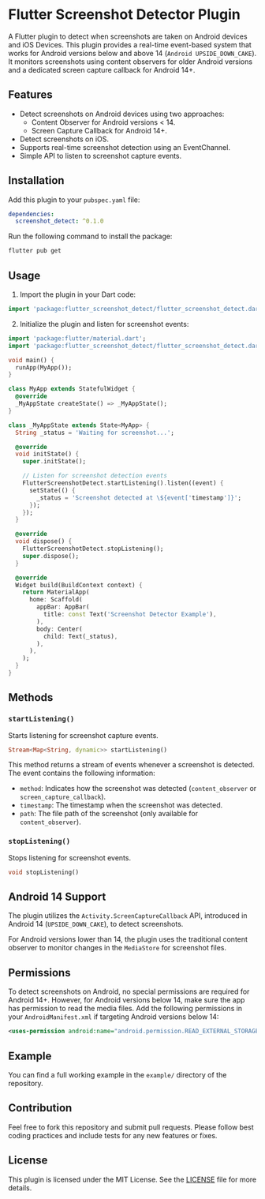 
# Flutter Screenshot Detector Plugin

A Flutter plugin to detect when screenshots are taken on Android devices and iOS Devices. This plugin provides a real-time event-based system that works for Android versions below and above 14 (`Android UPSIDE_DOWN_CAKE`). It monitors screenshots using content observers for older Android versions and a dedicated screen capture callback for Android 14+.

## Features

- Detect screenshots on Android devices using two approaches:
  - Content Observer for Android versions < 14.
  - Screen Capture Callback for Android 14+.
- Detect screenshots on iOS.
- Supports real-time screenshot detection using an EventChannel.
- Simple API to listen to screenshot capture events.

## Installation

Add this plugin to your `pubspec.yaml` file:

```yaml
dependencies:
  screenshot_detect: ^0.1.0
```

Run the following command to install the package:

```bash
flutter pub get
```

## Usage

1. Import the plugin in your Dart code:

```dart
import 'package:flutter_screenshot_detect/flutter_screenshot_detect.dart';
```

2. Initialize the plugin and listen for screenshot events:

```dart
import 'package:flutter/material.dart';
import 'package:flutter_screenshot_detect/flutter_screenshot_detect.dart';

void main() {
  runApp(MyApp());
}

class MyApp extends StatefulWidget {
  @override
  _MyAppState createState() => _MyAppState();
}

class _MyAppState extends State<MyApp> {
  String _status = 'Waiting for screenshot...';

  @override
  void initState() {
    super.initState();

    // Listen for screenshot detection events
    FlutterScreenshotDetect.startListening().listen((event) {
      setState(() {
        _status = 'Screenshot detected at \${event['timestamp']}';
      });
    });
  }

  @override
  void dispose() {
    FlutterScreenshotDetect.stopListening();
    super.dispose();
  }

  @override
  Widget build(BuildContext context) {
    return MaterialApp(
      home: Scaffold(
        appBar: AppBar(
          title: const Text('Screenshot Detector Example'),
        ),
        body: Center(
          child: Text(_status),
        ),
      ),
    );
  }
}
```

## Methods

### `startListening()`

Starts listening for screenshot capture events.

```dart
Stream<Map<String, dynamic>> startListening()
```

This method returns a stream of events whenever a screenshot is detected. The event contains the following information:

- `method`: Indicates how the screenshot was detected (`content_observer` or `screen_capture_callback`).
- `timestamp`: The timestamp when the screenshot was detected.
- `path`: The file path of the screenshot (only available for `content_observer`).

### `stopListening()`

Stops listening for screenshot events.

```dart
void stopListening()
```

## Android 14 Support

The plugin utilizes the `Activity.ScreenCaptureCallback` API, introduced in Android 14 (`UPSIDE_DOWN_CAKE`), to detect screenshots.

For Android versions lower than 14, the plugin uses the traditional content observer to monitor changes in the `MediaStore` for screenshot files.

## Permissions

To detect screenshots on Android, no special permissions are required for Android 14+. However, for Android versions below 14, make sure the app has permission to read the media files. Add the following permissions in your `AndroidManifest.xml` if targeting Android versions below 14:

```xml
<uses-permission android:name="android.permission.READ_EXTERNAL_STORAGE" />
```

## Example

You can find a full working example in the `example/` directory of the repository.

## Contribution

Feel free to fork this repository and submit pull requests. Please follow best coding practices and include tests for any new features or fixes.

## License

This plugin is licensed under the MIT License. See the [LICENSE](./LICENSE) file for more details.
